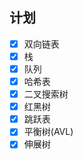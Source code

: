 ## 计划

- [x] 双向链表
- [x] 栈
- [x] 队列
- [x] 哈希表
- [x] 二叉搜索树
- [x] 红黑树
- [x] 跳跃表
- [x] 平衡树(AVL)
- [x] 伸展树